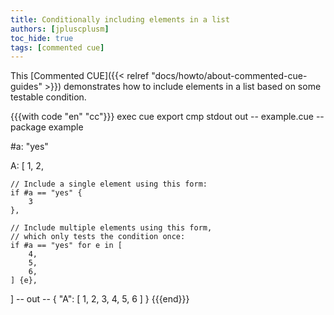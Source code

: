 ```yaml
---
title: Conditionally including elements in a list
authors: [jpluscplusm]
toc_hide: true
tags: [commented cue]
---
```


This [Commented CUE]({{< relref "docs/howto/about-commented-cue-guides" >}})
demonstrates how to include elements in a list based on some testable condition.

<!--more-->

{{{with code "en" "cc"}}}
exec cue export
cmp stdout out
-- example.cue --
package example

#a: "yes"

A: [
	1,
	2,

	// Include a single element using this form:
	if #a == "yes" {
		3
	},

	// Include multiple elements using this form,
	// which only tests the condition once:
	if #a == "yes" for e in [
		4,
		5,
		6,
	] {e},
]
-- out --
{
    "A": [
        1,
        2,
        3,
        4,
        5,
        6
    ]
}
{{{end}}}
